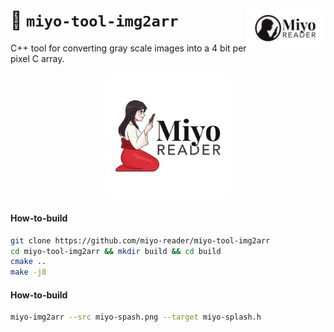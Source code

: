 <a href="https://miyo-reader.io/"><img align="right" src="https://raw.githubusercontent.com/miyo-reader/.github/main/logo/miyo-horizontal-1501x700.png" width="25%"></a>
:floppy_disk: `miyo-tool-img2arr`
================================
C++ tool for converting gray scale images into a 4 bit per pixel C array.

<p align="center">
  <a href="https://miyo-reader.io/"><img src="https://github.com/miyo-reader/.github/raw/main/logo/miyo-colour-typo-1501x1501.png" width="40%"></a>
</p>

#### How-to-build
```bash
git clone https://github.com/miyo-reader/miyo-tool-img2arr
cd miyo-tool-img2arr && mkdir build && cd build
cmake ..
make -j8
```

#### How-to-build
```bash
miyo-img2arr --src miyo-spash.png --target miyo-splash.h
```
